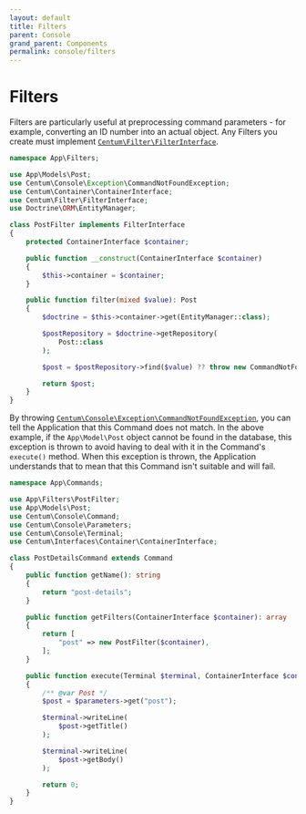 ```yaml
---
layout: default
title: Filters
parent: Console
grand_parent: Components
permalink: console/filters
---
```




# Filters

Filters are particularly useful at preprocessing command parameters - for example, converting an ID number into an actual object.
Any Filters you create must implement [`Centum\Filter\FilterInterface`](https://github.com/SidRoberts/centum/blob/development/src/Filter/FilterInterface.php).

```php
namespace App\Filters;

use App\Models\Post;
use Centum\Console\Exception\CommandNotFoundException;
use Centum\Container\ContainerInterface;
use Centum\Filter\FilterInterface;
use Doctrine\ORM\EntityManager;

class PostFilter implements FilterInterface
{
    protected ContainerInterface $container;

    public function __construct(ContainerInterface $container)
    {
        $this->container = $container;
    }

    public function filter(mixed $value): Post
    {
        $doctrine = $this->container->get(EntityManager::class);

        $postRepository = $doctrine->getRepository(
            Post::class
        );

        $post = $postRepository->find($value) ?? throw new CommandNotFoundException();

        return $post;
    }
}
```

By throwing [`Centum\Console\Exception\CommandNotFoundException`](https://github.com/SidRoberts/centum/blob/development/src/Console/Exception/CommandNotFoundException.php), you can tell the Application that this Command does not match.
In the above example, if the `App\Model\Post` object cannot be found in the database, this exception is thrown to avoid having to deal with it in the Command's `execute()` method.
When this exception is thrown, the Application understands that to mean that this Command isn't suitable and will fail.

```php
namespace App\Commands;

use App\Filters\PostFilter;
use App\Models\Post;
use Centum\Console\Command;
use Centum\Console\Parameters;
use Centum\Console\Terminal;
use Centum\Interfaces\Container\ContainerInterface;

class PostDetailsCommand extends Command
{
    public function getName(): string
    {
        return "post-details";
    }

    public function getFilters(ContainerInterface $container): array
    {
        return [
            "post" => new PostFilter($container),
        ];
    }

    public function execute(Terminal $terminal, ContainerInterface $container, Parameters $parameters): int
    {
        /** @var Post */
        $post = $parameters->get("post");

        $terminal->writeLine(
            $post->getTitle()
        );

        $terminal->writeLine(
            $post->getBody()
        );

        return 0;
    }
}
```
